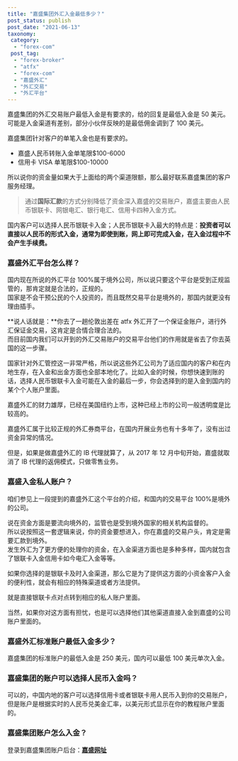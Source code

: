 ```yaml
---
title: "嘉盛集团外汇入金最低多少？"
post_status: publish
post_date: "2021-06-13"
taxonomy:
 category:
  - "forex-com"
 post_tag:
  - "forex-broker"
  - "atfx"
  - "forex-com"
  - "嘉盛外汇"
  - "外汇交易"
  - "外汇平台"
---
```


嘉盛集团的外汇交易账户最低入金是有要求的，给的回复是最低入金是 50 美元。可能是入金渠道有差别，部分小伙伴反映的是最低佣金调到了 100 美元。

嘉盛集团针对客户的单笔入金也是有要求的。

- 嘉盛人民币转账入金单笔限$100-6000
- 信用卡 VISA 单笔限$100-10000

所以说你的资金量如果大于上面给的两个渠道限额，那么最好联系嘉盛集团的客户服务经理。

> 通过**国际汇款**的方式分别降低了资金深入嘉盛的交易账户，嘉盛主要由人民币银联卡、网银电汇、银行电汇、信用卡四种入金方式。

国内客户可以选择人民币银联卡入金；人民币银联卡入最大的特点是：**投资者可以直接以人民币的形式入金，通常为即使到账，网上即可完成入金，在入金过程中不会产生手续费。**

### 嘉盛外汇平台怎么样？

国内现在所说的外汇平台 100%属于境外公司，所以说只要这个平台是受到正规监管的，那肯定就是合法的，正规的。  
国家是不会干预公民的个人投资的，而且既然交易平台是境外的，那国内就更没有理由插手。

**说人话就是：**你去了一趟伦敦出差在 atfx 外汇开了一个保证金账户，进行外汇保证金交易，这肯定是合情合理合法的。  
而目前国内我们可以开到的外汇交易账户的交易平台他们的作用就是省去了你去英国的这一步骤。

国家针对外汇管控这一非常严格，所以说这些外汇公司为了适应国内的客户和在内地生存，在入金和出金方面也全部本地化了。比如入金的时候，你想快速到账的话，选择人民币银联卡入金可能在入金的最后一步，你会选择到的是入金到国内的某个个人账户里面。

嘉盛外汇的财力雄厚，已经在美国纽约上市，这种已经上市的公司一般透明度是比较高的。

嘉盛外汇属于比较正规的外汇券商平台，在国内开展业务也有十多年了，没有出过资金异常的情况。

但是，如果是做嘉盛外汇的 IB 代理就算了，从 2017 年 12 月中旬开始，嘉盛就取消了 IB 代理的返佣模式，只做零售业务。

### 嘉盛入金私人账户？

咱们参见上一段提到的嘉盛外汇这个平台的介绍，和国内的交易平台 100%是境外的公司。

说在资金方面是要流向境外的，监管也是受到境外国家的相关机构监督的。  
所以说按照这一套逻辑来说，你的资金要想进入，你在嘉盛的交易户头，肯定是需要汇款到境外。  
发生外汇为了更方便的处理你的资金，在入金渠道方面也是多种多样，国内就包含了银联卡入金信用卡如今电汇入金等等。

如果你选择的是银联卡及时入金渠道，那么它是为了提供这方面的小资金客户入金的便利性，就会有相应的特殊渠道或者方法提供。

就是直接银联卡点对点转到相应的私人账户里面。

当然，如果你对这方面有担忧，也是可以选择他们其他渠道直接入金到嘉盛的公司账户里面的。

### 嘉盛外汇标准账户最低入金多少？

嘉盛集团的标准账户的最低入金是 250 美元，国内可以最低 100 美元单次入金。

### 嘉盛集团的账户可以选择人民币入金吗？

可以的，中国内地的客户可以选择信用卡或者银联卡用人民币入到你的交易账户，但是账户是根据实时的人民币兑美金汇率，以美元形式显示在你的教程账户里面的。

### 嘉盛集团账户怎么入金？

登录到嘉盛集团账户后台：**[嘉盛网址](https://ifttt.fun/go/forexcom)**
